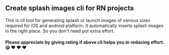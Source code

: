 ## Create splash images cli for RN projects

This is cli tool for generating splash or launch images of various sizes required for iOS and android platform. It automatically inserts splash images in the right place. So you don't need put extra effort.

#### Please appreciate by giving rating if above cli helps you in reducing effort. :smiley: :heart: :heart: :heart:
